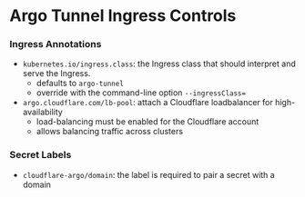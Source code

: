 # Argo Tunnel Ingress Controls

### Ingress Annotations
- `kubernetes.io/ingress.class`: the Ingress class that should interpret and serve the Ingress.
  - defaults to `argo-tunnel`
  - override with the command-line option `--ingressClass=`
- `argo.cloudflare.com/lb-pool`: attach a Cloudflare loadbalancer for high-availability
  - load-balancing must be enabled for the Cloudflare account
  - allows balancing traffic across clusters

### Secret Labels
- `cloudflare-argo/domain`: the label is required to pair a secret with a domain
